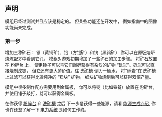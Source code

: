 ## 声明
模组已经过测试并且应该是稳定的。
但某些功能还在开发中，
例如指南中的图像功能尚未完成。

### 第一步

增加三种矿石：
铜（黄铜矿），铅（方铅矿）和钨（黑钨矿）
你可以在原版熔炉烧炼配方中看到它们。
模组对游戏初期增加了一些矿石的加工步骤。
将矿石放置在 [粉碎台](machines/processing_machines/1-crushing-table.md) 上，
使用锤子可以将它们敲碎获得有杂质的矿物 “砾岩”。砾岩可以直接烧制成锭，
但它还有更大的价值。往 [洗矿槽](machines/processing_machines/2-sluice-box.md) 倒入一桶水，
将“砾岩”在 洗矿槽 上过滤可以获得比较纯净的 “细块” 矿物。
细块矿物烧制后可以获得双倍产量。

模组中很多制作配方需要用到金属板，
你可以将锭（比如铁锭）放置在 粉碎台，
并使用锤子敲打，就可以获得金属板。
 
在你获得 [粉碎台](machines/processing_machines/1-crushing-table.md) 和 [洗矿槽](machines/processing_machines/2-sluice-box.md) 之后
下一步是获得一些能源，请看 [能源生成介绍](machines/1-generators.md), 
你也许还想了解一下 [电力系统](6-electricity.md) 是如何工作的。